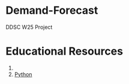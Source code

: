 # Demand-Forecast
DDSC W25 Project

# Educational Resources
1. 
2. [Python](https://youtu.be/VchuKL44s6E?si=RFeg0qXNQnHdBUP3)
